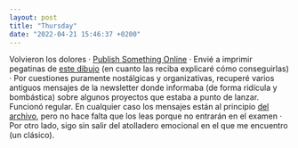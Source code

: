 ```yaml
---
layout: post
title: "Thursday"
date: "2022-04-21 15:46:37 +0200"
---
```


Volvieron los dolores · [Publish Something
Online](https://publishsomethingonline.com) · Envié a imprimir pegatinas de
[este dibujo](https://www.instagram.com/p/Cb9yZuGqSq1) (en cuanto las reciba
explicaré cómo conseguirlas) · Por cuestiones puramente nostálgicas y
organizativas, recuperé varios antiguos mensajes de la newsletter donde informaba 
(de forma ridícula y bombástica) sobre algunos proyectos que estaba a punto de
lanzar. Funcionó regular. En cualquier caso los mensajes están al principio [del
archivo](/archive), pero no hace falta que los leas porque no entrarán en el
examen ·  Por otro lado, sigo sin salir del atolladero emocional en el que me
encuentro (un clásico).
